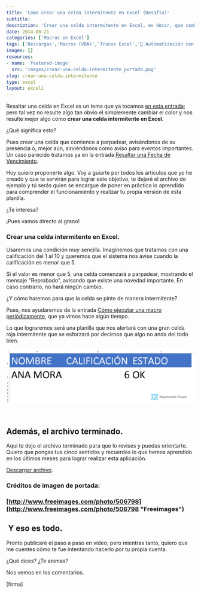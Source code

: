 ```yaml
---
title: 'Cómo crear una celda intermitente en Excel (Desafío)'
subtitle: 
description: 'Crear una celda intermitente en Excel, es decir, que cambie de color una y otra vez, no es algo demasiado complicado de hacer. Sigue leyendo y te muestro cómo hacerlo.'
date: 2014-08-21
categories: ['Macros en Excel']
tags: ['Descargas','Macros (VBA)','Trucos Excel','🤖 Automatización con Excel']
images: []
resources: 
- name: 'featured-image'
  src: 'images/crear-una-celda-intermitente_portada.png'
slug: crear-una-celda-intermitente
type: excel
layout: excel1
---
```


Resaltar una celda en Excel es un tema que ya tocamos [en esta entrada](http://raymundoycaza.com/como-resaltar-celda-activa/ "Resaltar la celda activa."); pero tal vez no resulte algo tan obvio el simplemente cambiar el color y nos resulte mejor algo como **crear una celda intermitente en Excel**.

¿Qué significa esto?

Pues crear una celda que comience a parpadear, avisándonos de su presencia o, mejor aún, sirviéndonos como aviso para eventos importantes. Un caso parecido tratamos ya en la entrada [Resaltar una Fecha de Vencimiento](http://raymundoycaza.com/como-resaltar-una-fecha-de-vencimiento-en-excel/ "Resaltar una Fecha de Vencimiento").

Hoy quiero proponerte algo. Voy a guiarte por todos los artículos que yo he creado y que te servirán para lograr este objetivo, te dejaré el archivo de ejemplo y tú serás quien se encargue de poner en práctica lo aprendido para comprender el funcionamiento y realizar tu propia versión de esta planilla.

¿Te interesa?

¡Pues vamos directo al grano!

### Crear una celda intermitente en Excel.

Usaremos una condición muy sencilla. Imaginemos que tratamos con una calificación del 1 al 10 y queremos que el sistema nos avise cuando la calificación es menor que 5.

Si el valor es menor que 5, una celda comenzará a parpadear, mostrando el mensaje "Reprobado", avisando que existe una novedad importante. En caso contrario, no hará ningún cambio.

¿Y cómo haremos para que la celda se pinte de manera intermitente?

Pues, nos ayudaremos de la entrada [Cómo ejecutar una macro periódicamente](http://raymundoycaza.com/ejecutar-una-macro-periodicamente/ "Cómo ejecutar una macro periódicamente"), que ya vimos hace algún tiempo.

Lo que lograremos será una planilla que nos alertará con una gran celda roja intermitente que se esforzará por decirnos que algo no anda del todo bien.

![Crear una celda intermitente](images/crear-una-celda-intermitente.gif)

 

## Además, el archivo terminado.

Aquí te dejo el archivo terminado para que lo revises y puedas orientarte. Quiero que pongas tus cinco sentidos y recuerdes lo que hemos aprendido en los últimos meses para lograr realizar esta aplicación.

[Descargar archivo](http://raymundoycaza.com/wp-content/uploads//crear-una-celda-intermitente.xlsm "Descargar archivo").

### Créditos de imagen de portada:

### [http://www.freeimages.com/photo/506798](http://www.freeimages.com/photo/506798 "Freeimages")

##  Y eso es todo.

Pronto publicaré el paso a paso en vídeo; pero mientras tanto, quiero que me cuentes cómo te fue intentando hacerlo por tu propia cuenta.

¿Qué dices? ¿Te animas?

Nos vemos en los comentarios.

\[firma\]
